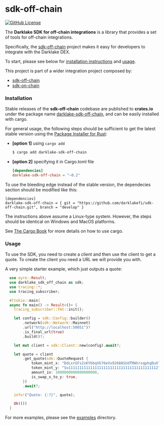 # sdk-off-chain

[![GitHub License](https://img.shields.io/github/license/darklakefi/sdk-off-chain)](https://github.com/darklakefi/sdk-off-chain/blob/develop/LICENSE)

The **Darklake SDK for off-chain integrations** is a library that provides a set of tools for off-chain integrations.

Specifically, the [sdk-off-chain](https://github.com/darklakefi/sdk-off-chain) project makes it easy for developers to integrate with the Darklake DEX.

To start, please see below for [installation instructions](https://github.com/darklakefi/sdk-off-chain#installation) and [usage](https://github.com/darklakefi/sdk-off-chain#usage).

This project is part of a wider integration project composed by:
- [sdk-off-chain](https://github.com/darklakefi/sdk-off-chain)
- [sdk-on-chain](https://github.com/darklakefi/sdk-on-chain)

### Installation

Stable releases of the **sdk-off-chain** codebase are published to **crates.io** under the package name [darklake-sdk-off-chain](https://crates.io/crates/darklake-sdk-off-chain), and can be easily installed with cargo.

For general usage, the following steps should be sufficient to get the latest stable version using the [Package Installer for Rust](https://github.com/rust-lang/cargo):

- **\[option 1]** using `cargo add`

    ```bash
    $ cargo add darklake-sdk-off-chain
    ```

- **\[option 2]** specifying it in Cargo.toml file

    
    ```toml
    [dependencies]
    darklake-sdk-off-chain = "~0.2"
    ```
    
To use the bleeding edge instead of the stable version, the dependecies section should be modified like this:

```
[dependencies]
darklake-sdk-off-chain = { git = "https://github.com/darklakefi/sdk-off-chain.git", branch = "develop" }
```

The instructions above assume a Linux-type system. However, the steps should be identical on Windows and MacOS platforms.

See [The Cargo Book](https://doc.rust-lang.org/cargo/index.html) for more details on how to use cargo.

### Usage

To use the SDK, you need to create a client and then use the client to get a quote. To create the client you need a URL we will provide you with.

A very simple starter example, which just outputs a quote:
```rust
  use eyre::Result;
  use darklake_sdk_off_chain as sdk;
  use tracing::*;
  use tracing_subscriber;

  #[tokio::main]
  async fn main() -> Result<()> {
    tracing_subscriber::fmt::init();

    let config = sdk::Config::builder()
        .network(sdk::Network::Mainnet)
        .url("http://localhost:50051")?
        .is_final_url(true)
        .build()?;

    let mut client = sdk::Client::new(config).await?;

    let quote = client
        .get_quote(sdk::QuoteRequest {
            token_mint_x: "DdLxrGFs2sKYbbqVk76eVx9268ASUdTMAhrsqphqDuX".to_string(),
            token_mint_y: "So11111111111111111111111111111111111111112".to_string(),
            amount_in: 1000000000000000000,
            is_swap_x_to_y: true,
        })
        .await?;

    info!("Quote: {:?}", quote);

    Ok(())
  }
```

For more examples, please see the [examples](https://github.com/darklakefi/sdk-off-chain/tree/develop/examples) directory.
